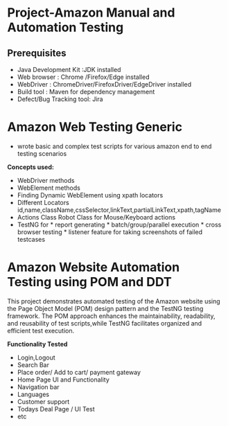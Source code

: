 # Project-Amazon Manual and Automation Testing

## Prerequisites

- Java Development Kit :JDK installed
- Web browser : Chrome /Firefox/Edge installed
- WebDriver : ChromeDriver/FirefoxDriver/EdgeDriver installed
- Build tool : Maven for dependency management
- Defect/Bug Tracking tool: Jira

# Amazon Web Testing Generic
- wrote basic and complex test scripts for various amazon end to end testing scenarios
  
**Concepts used:**
- WebDriver methods
- WebElement methods
- Finding Dynamic WebElement using xpath locators
- Different Locators id,name,className,cssSelector,linkText,partialLinkText,xpath,tagName
- Actions Class Robot Class for Mouse/Keyboard actions
-    TestNG for * report generating
                 * batch/group/parallel execution
                 * cross browser testing
                 * listener feature for taking screenshots of failed testcases

# Amazon Website Automation Testing using POM and DDT

  This project demonstrates automated testing of the Amazon website using the Page Object Model (POM) design pattern and the TestNG testing framework.
The POM approach enhances the maintainability, readability, and reusability of test scripts,while TestNG facilitates organized and efficient test execution.

**Functionality Tested**
- Login,Logout
- Search Bar
- Place order/ Add to cart/ payment gateway
- Home Page UI and Functionality
- Navigation bar
- Languages
- Customer support
- Todays Deal Page / UI Test
- etc

